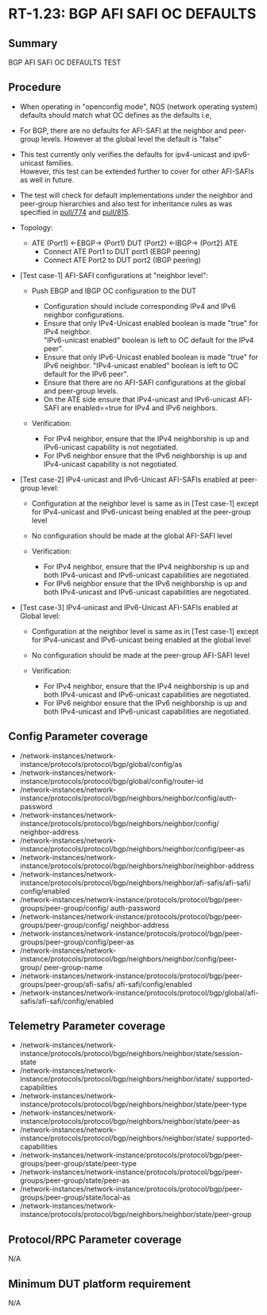 # RT-1.23: BGP AFI SAFI OC DEFAULTS

## Summary

BGP AFI SAFI OC DEFAULTS TEST

## Procedure

*   When operating in "openconfig mode", NOS (network operating system) defaults should match what OC 
    defines as the defaults i.e,
*   For BGP, there are no defaults for AFI-SAFI at the neighbor and peer-group levels. However at the
    global level the default is "false"
*   This test currently only verifies the defaults for ipv4-unicast and ipv6-unicast families.      
    However, this test can be extended further to cover for other AFI-SAFIs as well in future. 
*   The test will check for default implementations under the neighbor and peer-group hierarchies and 
    also test for inheritance rules as was specified in [pull/774](https://github.com/openconfig/public/pull/774) and [pull/815](https://github.com/openconfig/public/pull/815).


*   Topology:
    *   ATE (Port1) <-EBGP-> (Port1) DUT (Port2) <-IBGP-> (Port2) ATE
        *   Connect ATE Port1 to DUT port1 (EBGP peering)
        *   Connect ATE Port2 to DUT port2 (IBGP peering)

*   [Test case-1] AFI-SAFI configurations at "neighbor level":
    
    *   Push EBGP and IBGP OC configuration to the DUT 
        *   Configuration should include corresponding IPv4 and IPv6 neighbor configurations.
        *   Ensure that only IPv4-Unicast enabled boolean is made "true" for IPv4 neighbor.    
            "IPv6-unicast enabled" boolean is left to OC default for the IPv4 peer".
        *   Ensure that only IPv6-Unicast enabled boolean is made "true" for IPv6 neighbor. 
            "IPv4-unicast enabled" boolean is left to OC default for the IPv6 peer".
        *   Ensure that there are no AFI-SAFI configurations at the global and peer-group levels. 
        *   On the ATE side ensure that IPv4-unicast and IPv6-unicast AFI-SAFI are enabled==true for 
            IPv4 and IPv6 neighbors.
    
    *   Verification:
        *   For IPv4 neighbor, ensure that the IPv4 neighborship is up and IPv6-unicast capability is 
            not negotiated.
        *   For IPv6 neighbor ensure that the IPv6 neighborship is up and IPv4-unicast capability is 
            not negotiated.

*   [Test case-2] IPv4-unicast and IPv6-Unicast AFI-SAFIs enabled at peer-group level:
    
    *   Configuration at the neighbor level is same as in [Test case-1] except for IPv4-unicast and 
        IPv6-unicast being enabled at the peer-group level
    *   No configuration should be made at the global AFI-SAFI level
    
    *   Verification:
        *   For IPv4 neighbor, ensure that the IPv4 neighborship is up and both IPv4-unicast and 
            IPv6-unicast capabilities are negotiated.
        *   For IPv6 neighbor ensure that the IPv6 neighborship is up and both IPv4-unicast and 
            IPv6-unicast capabilities are negotiated.


*   [Test case-3] IPv4-unicast and IPv6-Unicast AFI-SAFIs enabled at Global level:
   
    *   Configuration at the neighbor level is same as in [Test case-1] except for IPv4-unicast and 
        IPv6-unicast being enabled at the global level
    *   No configuration should be made at the peer-group AFI-SAFI level
   
    *   Verification:
        *   For IPv4 neighbor, ensure that the IPv4 neighborship is up and both IPv4-unicast and 
            IPv6-unicast capabilities are negotiated.
        *   For IPv6 neighbor ensure that the IPv6 neighborship is up and both IPv4-unicast and 
            IPv6-unicast capabilities are negotiated.  

## Config Parameter coverage

*   /network-instances/network-instance/protocols/protocol/bgp/global/config/as
*   /network-instances/network-instance/protocols/protocol/bgp/global/config/router-id
*   /network-instances/network-instance/protocols/protocol/bgp/neighbors/neighbor/config/auth-password
*   /network-instances/network-instance/protocols/protocol/bgp/neighbors/neighbor/config/   
    neighbor-address
*   /network-instances/network-instance/protocols/protocol/bgp/neighbors/neighbor/config/peer-as
*   /network-instances/network-instance/protocols/protocol/bgp/neighbors/neighbor/neighbor-address
*   /network-instances/network-instance/protocols/protocol/bgp/neighbors/neighbor/afi-safis/afi-safi/
    config/enabled
*   /network-instances/network-instance/protocols/protocol/bgp/peer-groups/peer-group/config/
    auth-password
*   /network-instances/network-instance/protocols/protocol/bgp/peer-groups/peer-group/config/
    neighbor-address
*   /network-instances/network-instance/protocols/protocol/bgp/peer-groups/peer-group/config/peer-as
*   /network-instances/network-instance/protocols/protocol/bgp/neighbors/neighbor/config/peer-group/
    peer-group-name
*   /network-instances/network-instance/protocols/protocol/bgp/peer-groups/peer-group/afi-safis/
    afi-safi/config/enabled
*   /network-instances/network-instance/protocols/protocol/bgp/global/afi-safis/afi-safi/config/enabled


## Telemetry Parameter coverage

*   /network-instances/network-instance/protocols/protocol/bgp/neighbors/neighbor/state/session-state
*   /network-instances/network-instance/protocols/protocol/bgp/neighbors/neighbor/state/
    supported-capabilities
*   /network-instances/network-instance/protocols/protocol/bgp/neighbors/neighbor/state/peer-type
*   /network-instances/network-instance/protocols/protocol/bgp/neighbors/neighbor/state/peer-as
*   /network-instances/network-instance/protocols/protocol/bgp/neighbors/neighbor/state/
    supported-capabilities
*   /network-instances/network-instance/protocols/protocol/bgp/peer-groups/peer-group/state/peer-type
*   /network-instances/network-instance/protocols/protocol/bgp/peer-groups/peer-group/state/peer-as
*   /network-instances/network-instance/protocols/protocol/bgp/peer-groups/peer-group/state/local-as
*   /network-instances/network-instance/protocols/protocol/bgp/neighbors/neighbor/state/peer-group

## Protocol/RPC Parameter coverage

N/A

## Minimum DUT platform requirement

N/A
